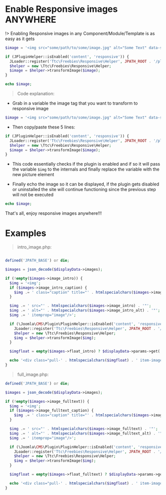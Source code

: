 # Enable Responsive images ANYWHERE

!> Enabling Responsive images in any Component/Module/Template is as easy as it gets

```php
$image = '<img src="some/path/to/some/image.jpg" alt="Some Text" data-something="whatever" />';

if (JPluginHelper::isEnabled('content', 'responsive')) {
  JLoader::register('Ttc\Freebies\Responsive\Helper', JPATH_ROOT . '/plugins/content/responsive/helper.php', true);
  $helper = new \Ttc\Freebies\Responsive\Helper;
  $image = $helper->transformImage($image);
}

echo $image;
```

> Code explanation:

- Grab in a variable the image tag that you want to transform to responsive image
```php
$image = '<img src="some/path/to/some/image.jpg" alt="Some Text" data-something="whatever" />';
```
- Then copy/paste these 5 lines: 
```php
if (JPluginHelper::isEnabled('content', 'responsive')) {
  JLoader::register('Ttc\Freebies\Responsive\Helper', JPATH_ROOT . '/plugins/content/responsive/helper.php', true);
  $helper = new \Ttc\Freebies\Responsive\Helper;
  $image = $helper->transformImage($image);
}
```
- This code essentially checks if the plugin is enabled and if so it will pass the variable `$img` to the internals and finally replace the variable with the new picture element

- Finally echo the image so it can be displayed, if the plugin gets disabled or uninstalled the site will continue functioning since the previous step will not be executed
```php
echo $image;
```

That's all, enjoy responsive images anywhere!!!


# Examples

> intro_image.php:

```php

defined('JPATH_BASE') or die;

$images = json_decode($displayData->images);

if (!empty($images->image_intro)) {
  $img = '<img';
  if ($images->image_intro_caption) {
    $img .= ' class="caption" title="' . htmlspecialchars($images->image_intro_caption) . '"';
  }

  $img .= ' src="' . htmlspecialchars($images->image_intro) . '"';
  $img .= ' alt="' . htmlspecialchars($images->image_intro_alt) . '"';
  $img .= ' itemprop="image"/>';

  if (\Joomla\CMS\Plugin\PluginHelper::isEnabled('content', 'responsive')) {
    JLoader::register('Ttc\Freebies\Responsive\Helper', JPATH_ROOT . '/plugins/content/responsive/helper.php', true);
    $helper = new \Ttc\Freebies\Responsive\Helper;
    $img = $helper->transformImage($img);
  }

  $imgfloat = empty($images->float_intro) ? $displayData->params->get('float_intro') : $images->float_intro;

  echo '<div class="pull-' . htmlspecialchars($imgfloat) . ' item-image">' . $img . '</div>';
}
```

> full_image.php:

```php
defined('JPATH_BASE') or die;

$images = json_decode($displayData->images);

if (!empty($images->image_fulltext)) {
  $img = '<img';
  if ($images->image_fulltext_caption) {
    $img .= ' class="caption" title="' . htmlspecialchars($images->image_fulltext_caption) . '"';
  }

  $img .= ' src="' . htmlspecialchars($images->image_fulltext) . '"';
  $img .= ' alt="' . htmlspecialchars($images->image_fulltext_alt) . '"';
  $img .= ' itemprop="image"/>';

  if (\Joomla\CMS\Plugin\PluginHelper::isEnabled('content', 'responsive')) {
    JLoader::register('Ttc\Freebies\Responsive\Helper', JPATH_ROOT . '/plugins/content/responsive/helper.php', true);
    $helper = new \Ttc\Freebies\Responsive\Helper;
    $img = $helper->transformImage($img);
  }

  $imgfloat = empty($images->float_fulltext) ? $displayData->params->get('float_fulltext') : $images->float_fulltext;

  echo '<div class="pull-' . htmlspecialchars($imgfloat) . ' item-image">' . $img . '</div>';
}
```
